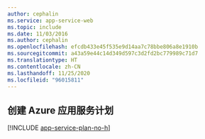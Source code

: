 ```yaml
---
author: cephalin
ms.service: app-service-web
ms.topic: include
ms.date: 11/03/2016
ms.author: cephalin
ms.openlocfilehash: efcdb433e45f535e9d14aa7c78bbe806a8e1910b
ms.sourcegitcommit: a43a59e44c14d349d597c3d2fd2bc779989c71d7
ms.translationtype: HT
ms.contentlocale: zh-CN
ms.lasthandoff: 11/25/2020
ms.locfileid: "96015811"
---
```

## <a name="create-an-azure-app-service-plan"></a>创建 Azure 应用服务计划

[!INCLUDE [app-service-plan-no-h](app-service-web-create-app-service-plan-no-h.md)]